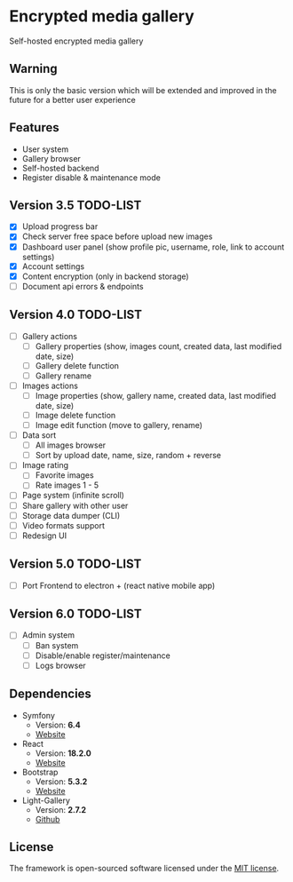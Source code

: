 # Encrypted media gallery
Self-hosted encrypted media gallery

## Warning
This is only the basic version which will be extended and improved in the future for a better user experience

## Features
- User system
- Gallery browser
- Self-hosted backend
- Register disable & maintenance mode

## Version 3.5 TODO-LIST
- [X] Upload progress bar
- [X] Check server free space before upload new images
- [X] Dashboard user panel (show profile pic, username, role, link to account settings)
- [X] Account settings
- [X] Content encryption (only in backend storage)
- [ ] Document api errors & endpoints

## Version 4.0 TODO-LIST
- [ ] Gallery actions
   - [ ] Gallery properties (show, images count, created data, last modified date, size)
   - [ ] Gallery delete function
   - [ ] Gallery rename
- [ ] Images actions
   - [ ] Image properties (show, gallery name, created data, last modified date, size)
   - [ ] Image delete function
   - [ ] Image edit function (move to gallery, rename)
- [ ] Data sort
   - [ ] All images browser
   - [ ] Sort by upload date, name, size, random + reverse
- [ ] Image rating
   - [ ] Favorite images
   - [ ] Rate images 1 - 5
- [ ] Page system (infinite scroll)
- [ ] Share gallery with other user
- [ ] Storage data dumper (CLI)
- [ ] Video formats support
- [ ] Redesign UI

## Version 5.0 TODO-LIST
- [ ] Port Frontend to electron + (react native mobile app)

## Version 6.0 TODO-LIST
- [ ] Admin system
   - [ ] Ban system
   - [ ] Disable/enable register/maintenance
   - [ ] Logs browser

## Dependencies 
* Symfony
   * Version: **6.4**
   * [Website](https://symfony.com/)   
* React
   * Version: **18.2.0**
   * [Website](https://react.dev/)   
* Bootstrap
   * Version: **5.3.2**
   * [Website](https://getbootstrap.com/)
* Light-Gallery
   * Version: **2.7.2**
   * [Github](https://github.com/sachinchoolur/lightGallery)

## License
The framework is open-sourced software licensed under the [MIT license](https://opensource.org/licenses/MIT).
